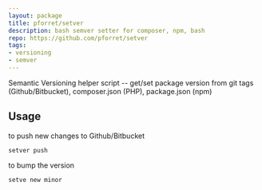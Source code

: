 ```yaml
---
layout: package
title: pforret/setver
description: bash semver setter for composer, npm, bash
repo: https://github.com/pforret/setver
tags:
- versioning
- semver
---
```


Semantic Versioning helper script -- get/set package version from git tags (Github/Bitbucket), composer.json (PHP), package.json (npm)

## Usage

to push new changes to Github/Bitbucket

    setver push

to bump the version

    setve new minor
